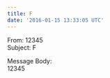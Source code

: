 ```yaml
---
title: F
date: '2016-01-15 13:33:05 UTC'
---
```


From: 12345  
Subject: F  

Message Body:  
12345
